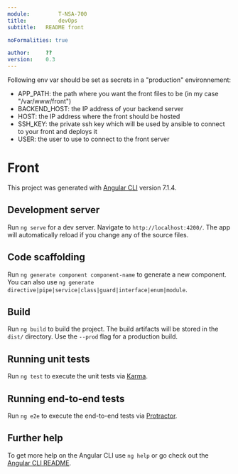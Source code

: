 ```yaml
---
module:			T-NSA-700
title:			devOps
subtitle:   README front

noFormalities: true

author:     ??
version:    0.3
---
```


Following env var should be set as secrets in a "production" environnement:

- APP_PATH: the path where you want the front files to be (in my case "/var/www/front")
- BACKEND_HOST: the IP address of your backend server
- HOST: the IP address where the front should be hosted
- SSH_KEY: the private ssh key which will be used by ansible to connect to your front and deploys it
- USER: the user to use to connect to the front server  

# Front

This project was generated with [Angular CLI](https://github.com/angular/angular-cli) version 7.1.4.

## Development server

Run `ng serve` for a dev server. Navigate to `http://localhost:4200/`. The app will automatically reload if you change any of the source files.

## Code scaffolding

Run `ng generate component component-name` to generate a new component. You can also use `ng generate directive|pipe|service|class|guard|interface|enum|module`.

## Build

Run `ng build` to build the project. The build artifacts will be stored in the `dist/` directory. Use the `--prod` flag for a production build.

## Running unit tests

Run `ng test` to execute the unit tests via [Karma](https://karma-runner.github.io).

## Running end-to-end tests

Run `ng e2e` to execute the end-to-end tests via [Protractor](http://www.protractortest.org/).

## Further help

To get more help on the Angular CLI use `ng help` or go check out the [Angular CLI README](https://github.com/angular/angular-cli/blob/master/README.md).
